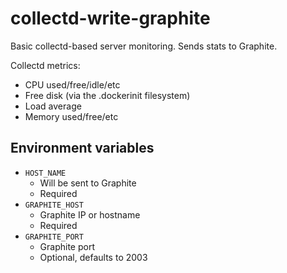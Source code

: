 collectd-write-graphite
=======================

Basic collectd-based server monitoring. Sends stats to Graphite.

Collectd metrics:
* CPU used/free/idle/etc
* Free disk (via the .dockerinit filesystem)
* Load average
* Memory used/free/etc

Environment variables
---------------------

* `HOST_NAME`
  - Will be sent to Graphite
  - Required
* `GRAPHITE_HOST`
  - Graphite IP or hostname
  - Required
* `GRAPHITE_PORT`
  - Graphite port
  - Optional, defaults to 2003
